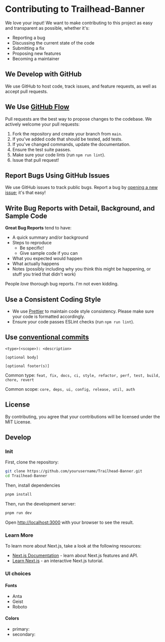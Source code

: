 # Contributing to Trailhead-Banner

We love your input! We want to make contributing to this project as easy and transparent as possible, whether it's:

- Reporting a bug
- Discussing the current state of the code
- Submitting a fix
- Proposing new features
- Becoming a maintainer

## We Develop with GitHub

We use GitHub to host code, track issues, and feature requests, as well as accept pull requests.

## We Use [GitHub Flow](https://guides.github.com/introduction/flow/index.html)

Pull requests are the best way to propose changes to the codebase. We actively welcome your pull requests:

1. Fork the repository and create your branch from `main`.
2. If you've added code that should be tested, add tests.
3. If you've changed commands, update the documentation.
4. Ensure the test suite passes.
5. Make sure your code lints (run `npm run lint`).
6. Issue that pull request!

## Report Bugs Using GitHub Issues

We use GitHub issues to track public bugs. Report a bug by [opening a new issue](https://github.com/nabondance/Trailhead-Banner/issues/new); it's that easy!

## Write Bug Reports with Detail, Background, and Sample Code

**Great Bug Reports** tend to have:

- A quick summary and/or background
- Steps to reproduce
  - Be specific!
  - Give sample code if you can
- What you expected would happen
- What actually happens
- Notes (possibly including why you think this might be happening, or stuff you tried that didn't work)

People _love_ thorough bug reports. I'm not even kidding.

## Use a Consistent Coding Style

- We use [Prettier](https://prettier.io/) to maintain code style consistency. Please make sure your code is formatted accordingly.
- Ensure your code passes ESLint checks (run `npm run lint`).

## Use [conventional commits](https://www.conventionalcommits.org/en/v1.0.0/)

```text
<type>(<scope>): <description>

[optional body]

[optional footer(s)]
```

Common type:
`feat, fix, docs, ci, style, refactor, perf, test, build, chore, revert`

Common scope: `core, deps, ui, config, release, util, auth`

## License

By contributing, you agree that your contributions will be licensed under the MIT License.

## Develop
### Init
First, clone the repository:

```bash
git clone https://github.com/yourusername/Trailhead-Banner.git
cd Trailhead-Banner
```

Then, install dependencies

```bash
pnpm install
```

Then, run the development server:

```bash
pnpm run dev
```

Open [http://localhost:3000](http://localhost:3000) with your browser to see the result.

### Learn More

To learn more about Next.js, take a look at the following resources:

- [Next.js Documentation](https://nextjs.org/docs) - learn about Next.js features and API.
- [Learn Next.js](https://nextjs.org/learn) - an interactive Next.js tutorial.

### UI choices
#### Fonts
- Anta
- Geist
- Roboto

#### Colors
- primary:
- secondary: